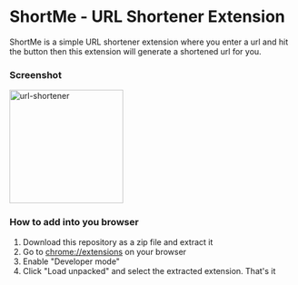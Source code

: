 # ShortMe - URL Shortener Extension

ShortMe is a simple URL shortener extension where you enter a url and hit the button then this extension will generate a shortened url for you.

### Screenshot
<img src="https://i.ibb.co/5FQNGGK/url-shortener.png" alt="url-shortener" border="0" width='200'>

### How to add into you browser
1. Download this repository as a zip file and extract it
2. Go to [chrome://extensions](chrome://extensions) on your browser
3. Enable "Developer mode"
4. Click "Load unpacked" and select the extracted extension. That's it